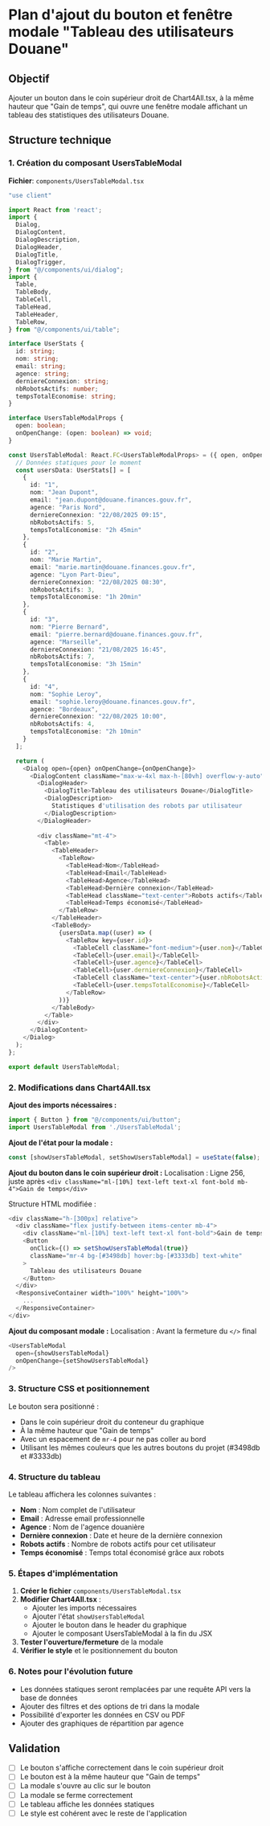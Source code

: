 # Plan d'ajout du bouton et fenêtre modale "Tableau des utilisateurs Douane"

## Objectif
Ajouter un bouton dans le coin supérieur droit de Chart4All.tsx, à la même hauteur que "Gain de temps", qui ouvre une fenêtre modale affichant un tableau des statistiques des utilisateurs Douane.

## Structure technique

### 1. Création du composant UsersTableModal

**Fichier**: `components/UsersTableModal.tsx`

```typescript
"use client"

import React from 'react';
import {
  Dialog,
  DialogContent,
  DialogDescription,
  DialogHeader,
  DialogTitle,
  DialogTrigger,
} from "@/components/ui/dialog";
import {
  Table,
  TableBody,
  TableCell,
  TableHead,
  TableHeader,
  TableRow,
} from "@/components/ui/table";

interface UserStats {
  id: string;
  nom: string;
  email: string;
  agence: string;
  derniereConnexion: string;
  nbRobotsActifs: number;
  tempsTotalEconomise: string;
}

interface UsersTableModalProps {
  open: boolean;
  onOpenChange: (open: boolean) => void;
}

const UsersTableModal: React.FC<UsersTableModalProps> = ({ open, onOpenChange }) => {
  // Données statiques pour le moment
  const usersData: UserStats[] = [
    {
      id: "1",
      nom: "Jean Dupont",
      email: "jean.dupont@douane.finances.gouv.fr",
      agence: "Paris Nord",
      derniereConnexion: "22/08/2025 09:15",
      nbRobotsActifs: 5,
      tempsTotalEconomise: "2h 45min"
    },
    {
      id: "2",
      nom: "Marie Martin",
      email: "marie.martin@douane.finances.gouv.fr",
      agence: "Lyon Part-Dieu",
      derniereConnexion: "22/08/2025 08:30",
      nbRobotsActifs: 3,
      tempsTotalEconomise: "1h 20min"
    },
    {
      id: "3",
      nom: "Pierre Bernard",
      email: "pierre.bernard@douane.finances.gouv.fr",
      agence: "Marseille",
      derniereConnexion: "21/08/2025 16:45",
      nbRobotsActifs: 7,
      tempsTotalEconomise: "3h 15min"
    },
    {
      id: "4",
      nom: "Sophie Leroy",
      email: "sophie.leroy@douane.finances.gouv.fr",
      agence: "Bordeaux",
      derniereConnexion: "22/08/2025 10:00",
      nbRobotsActifs: 4,
      tempsTotalEconomise: "2h 10min"
    }
  ];

  return (
    <Dialog open={open} onOpenChange={onOpenChange}>
      <DialogContent className="max-w-4xl max-h-[80vh] overflow-y-auto">
        <DialogHeader>
          <DialogTitle>Tableau des utilisateurs Douane</DialogTitle>
          <DialogDescription>
            Statistiques d'utilisation des robots par utilisateur
          </DialogDescription>
        </DialogHeader>
        
        <div className="mt-4">
          <Table>
            <TableHeader>
              <TableRow>
                <TableHead>Nom</TableHead>
                <TableHead>Email</TableHead>
                <TableHead>Agence</TableHead>
                <TableHead>Dernière connexion</TableHead>
                <TableHead className="text-center">Robots actifs</TableHead>
                <TableHead>Temps économisé</TableHead>
              </TableRow>
            </TableHeader>
            <TableBody>
              {usersData.map((user) => (
                <TableRow key={user.id}>
                  <TableCell className="font-medium">{user.nom}</TableCell>
                  <TableCell>{user.email}</TableCell>
                  <TableCell>{user.agence}</TableCell>
                  <TableCell>{user.derniereConnexion}</TableCell>
                  <TableCell className="text-center">{user.nbRobotsActifs}</TableCell>
                  <TableCell>{user.tempsTotalEconomise}</TableCell>
                </TableRow>
              ))}
            </TableBody>
          </Table>
        </div>
      </DialogContent>
    </Dialog>
  );
};

export default UsersTableModal;
```

### 2. Modifications dans Chart4All.tsx

**Ajout des imports nécessaires :**
```typescript
import { Button } from "@/components/ui/button";
import UsersTableModal from './UsersTableModal';
```

**Ajout de l'état pour la modale :**
```typescript
const [showUsersTableModal, setShowUsersTableModal] = useState(false);
```

**Ajout du bouton dans le coin supérieur droit :**
Localisation : Ligne 256, juste après `<div className="ml-[10%] text-left text-xl font-bold mb-4">Gain de temps</div>`

Structure HTML modifiée :
```typescript
<div className="h-[300px] relative">
  <div className="flex justify-between items-center mb-4">
    <div className="ml-[10%] text-left text-xl font-bold">Gain de temps</div>
    <Button 
      onClick={() => setShowUsersTableModal(true)}
      className="mr-4 bg-[#3498db] hover:bg-[#3333db] text-white"
    >
      Tableau des utilisateurs Douane
    </Button>
  </div>
  <ResponsiveContainer width="100%" height="100%">
    ...
  </ResponsiveContainer>
</div>
```

**Ajout du composant modale :**
Localisation : Avant la fermeture du `</>` final

```typescript
<UsersTableModal 
  open={showUsersTableModal} 
  onOpenChange={setShowUsersTableModal} 
/>
```

### 3. Structure CSS et positionnement

Le bouton sera positionné :
- Dans le coin supérieur droit du conteneur du graphique
- À la même hauteur que "Gain de temps"
- Avec un espacement de `mr-4` pour ne pas coller au bord
- Utilisant les mêmes couleurs que les autres boutons du projet (#3498db et #3333db)

### 4. Structure du tableau

Le tableau affichera les colonnes suivantes :
- **Nom** : Nom complet de l'utilisateur
- **Email** : Adresse email professionnelle
- **Agence** : Nom de l'agence douanière
- **Dernière connexion** : Date et heure de la dernière connexion
- **Robots actifs** : Nombre de robots actifs pour cet utilisateur
- **Temps économisé** : Temps total économisé grâce aux robots

### 5. Étapes d'implémentation

1. **Créer le fichier** `components/UsersTableModal.tsx`
2. **Modifier Chart4All.tsx** :
   - Ajouter les imports nécessaires
   - Ajouter l'état `showUsersTableModal`
   - Ajouter le bouton dans le header du graphique
   - Ajouter le composant UsersTableModal à la fin du JSX
3. **Tester l'ouverture/fermeture** de la modale
4. **Vérifier le style** et le positionnement du bouton

### 6. Notes pour l'évolution future

- Les données statiques seront remplacées par une requête API vers la base de données
- Ajouter des filtres et des options de tri dans la modale
- Possibilité d'exporter les données en CSV ou PDF
- Ajouter des graphiques de répartition par agence

## Validation

- [ ] Le bouton s'affiche correctement dans le coin supérieur droit
- [ ] Le bouton est à la même hauteur que "Gain de temps"
- [ ] La modale s'ouvre au clic sur le bouton
- [ ] La modale se ferme correctement
- [ ] Le tableau affiche les données statiques
- [ ] Le style est cohérent avec le reste de l'application